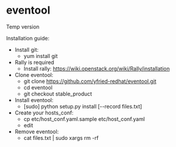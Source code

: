 eventool
=========

Temp version

Installation guide:
* Install git:
  * yum install git
* Rally is required
  * Install rally: https://wiki.openstack.org/wiki/Rally/installation
* Clone eventool:
  * git clone https://github.com/yfried-redhat/eventool.git
  * cd eventool
  * git checkout stable_product
* Install eventool:
  * [sudo] python setup.py install [--record files.txt]
* Create your hosts_conf:
  * cp etc/host_conf.yaml.sample etc/host_conf.yaml
  * edit
* Remove eventool:
  * cat files.txt | sudo xargs rm -rf
